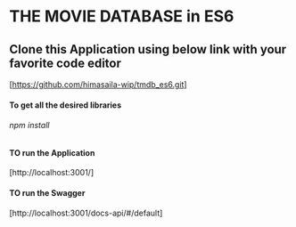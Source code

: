 # THE MOVIE DATABASE in ES6

## Clone this Application using below link with your favorite code editor

[https://github.com/himasaila-wip/tmdb_es6.git]

#### To get all the desired libraries

###### npm install

#### TO run the Application

[http://localhost:3001/]

#### TO run the Swagger

[http://localhost:3001/docs-api/#/default]

